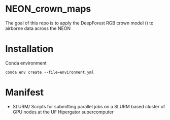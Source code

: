 # NEON_crown_maps

The goal of this repo is to apply the DeepForest RGB crown model () to airborne data across the NEON

# Installation

Conda environment

```
conda env create --file=environment.yml
```

# Manifest

* SLURM/ Scripts for submitting parallel jobs on a SLURM based cluster of GPU nodes at the UF Hipergator supercomputer
